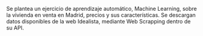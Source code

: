Se plantea un ejercicio de aprendizaje automático, Machine Learning, sobre la vivienda en venta en Madrid, precios y sus características. Se descargan datos disponibles de la web Idealista, mediante Web Scrapping dentro de su API.
